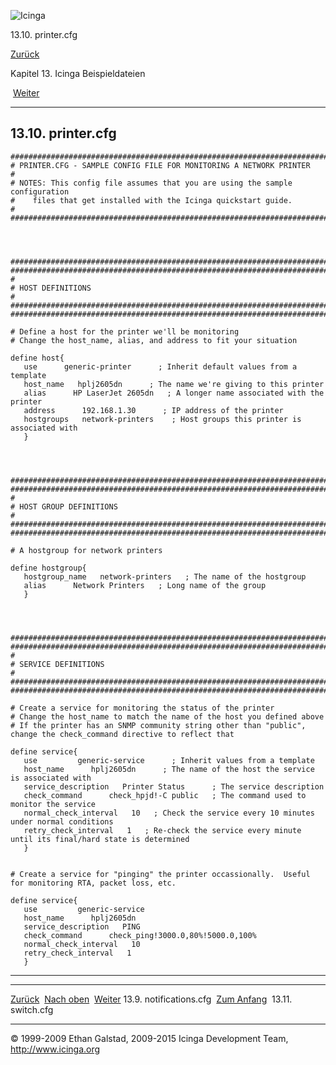 ![Icinga](../images/logofullsize.png "Icinga")

13.10. printer.cfg

[Zurück](sample-notifications.md) 

Kapitel 13. Icinga Beispieldateien

 [Weiter](sample-switch.md)

* * * * *

13.10. printer.cfg
------------------

~~~~ {.programlisting}
###############################################################################
# PRINTER.CFG - SAMPLE CONFIG FILE FOR MONITORING A NETWORK PRINTER
#
# NOTES: This config file assumes that you are using the sample configuration
#    files that get installed with the Icinga quickstart guide.
#
###############################################################################




###############################################################################
###############################################################################
#
# HOST DEFINITIONS
#
###############################################################################
###############################################################################

# Define a host for the printer we'll be monitoring
# Change the host_name, alias, and address to fit your situation

define host{
   use      generic-printer      ; Inherit default values from a template
   host_name   hplj2605dn      ; The name we're giving to this printer
   alias      HP LaserJet 2605dn   ; A longer name associated with the printer
   address      192.168.1.30      ; IP address of the printer
   hostgroups   network-printers    ; Host groups this printer is associated with
   }




###############################################################################
###############################################################################
#
# HOST GROUP DEFINITIONS
#
###############################################################################
###############################################################################

# A hostgroup for network printers

define hostgroup{
   hostgroup_name   network-printers   ; The name of the hostgroup
   alias      Network Printers   ; Long name of the group
   }




###############################################################################
###############################################################################
#
# SERVICE DEFINITIONS
#
###############################################################################
###############################################################################

# Create a service for monitoring the status of the printer
# Change the host_name to match the name of the host you defined above
# If the printer has an SNMP community string other than "public", change the check_command directive to reflect that

define service{
   use         generic-service      ; Inherit values from a template
   host_name      hplj2605dn      ; The name of the host the service is associated with
   service_description   Printer Status      ; The service description
   check_command      check_hpjd!-C public   ; The command used to monitor the service
   normal_check_interval   10   ; Check the service every 10 minutes under normal conditions
   retry_check_interval   1   ; Re-check the service every minute until its final/hard state is determined
   }


# Create a service for "pinging" the printer occassionally.  Useful for monitoring RTA, packet loss, etc.

define service{
   use         generic-service
   host_name      hplj2605dn
   service_description   PING
   check_command      check_ping!3000.0,80%!5000.0,100%
   normal_check_interval   10
   retry_check_interval   1
   }
~~~~

* * * * *

  -------------------------------------- -------------------------- -------------------------------
  [Zurück](sample-notifications.md)    [Nach oben](ch13.md)      [Weiter](sample-switch.md)
  13.9. notifications.cfg                [Zum Anfang](index.md)    13.11. switch.cfg
  -------------------------------------- -------------------------- -------------------------------

© 1999-2009 Ethan Galstad, 2009-2015 Icinga Development Team,
http://www.icinga.org
